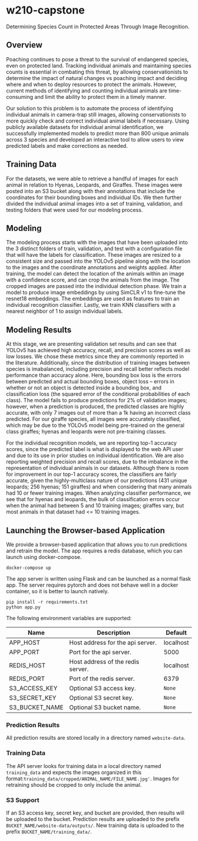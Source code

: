 # w210-capstone

Determining Species Count in Protected Areas Through Image Recognition.

## Overview

Poaching continues to pose a threat to the survival of endangered species, even on protected land. Tracking individual
animals and maintaining species counts is essential in combating this threat, by allowing conservationists to determine
the impact of natural changes vs poaching impact and deciding where and when to deploy resources to protect the animals.
However, current methods of identifying and counting individual animals are time-consuming and limit the ability to
protect them in a timely manner.

Our solution to this problem is to automate the process of identifying individual animals in camera-trap still images,
allowing conservationists to more quickly check and correct individual animal labels if necessary. Using publicly
available datasets for individual animal identification, we successfully implemented models to predict more than 800
unique animals across 3 species and developed an interactive tool to allow users to view predicted labels and make
corrections as needed.

## Training Data

For the datasets, we were able to retrieve a handful of images for each animal in relation to Hyenas, Leopards, and
Giraffes. These images were posted into an S3 bucket along with their annotations that include the coordinates for their
bounding boxes and individual IDs. We then further divided the individual animal images into a set of training,
validation, and testing folders that were used for our modeling process.

## Modeling

The modeling process starts with the images that have been uploaded into the 3 distinct folders of train, validation,
and test with a configuration file that will have the labels for classification. These images are resized to a
consistent size and passed into the YOLOv5 pipeline along with the location to the images and the coordinate annotations
and weights applied. After training, the model can detect the location of the animals within an image with a confidence
score, and can crop the animals from the image. The cropped images are passed into the individual detection phase. We
train a model to produce image embeddings by using SimCLR v1 to fine-tune the resnet18 embeddings. The embeddings are
used as features to train an individual recognition classifier. Lastly, we train KNN classifiers with a nearest neighbor
of 1 to assign individual labels.

## Modeling Results

At this stage, we are presenting validation set results and can see that YOLOv5 has achieved high accuracy, recall, and
precision scores as well as low losses. We chose these metrics since they are commonly reported in the literature.
Additionally, since the distribution of training images between species is imabalanced, including precision and recall
better reflects model performance than accuracy alone. Here, bounding box loss is the errors between predicted and
actual bounding boxes, object loss – errors in whether or not an object is detected inside a bounding box, and
classification loss (the squared error of the conditional probabilities of each class). The model fails to produce
predictions for 2% of validation images; however, when a prediction is produced, the predicted classes are highly
accurate, with only 7 images out of more than a 1k having an incorrect class predicted. For our giraffe species, all
images were accurately classified, which may be due to the YOLOv5 model being pre-trained on the general class giraffes;
hyenas and leopards were not pre-training classes.

For the individual recognition models, we are reporting top-1 accuracy scores, since the predicted label is what is
displayed to the web API user and due to its use in prior studies on individual identification. We are also reporting
weighted precision and recall scores, due to the imbalance in the representation of individual animals in our datasets.
Although there is room for improvement in our top-1 accuracy scores, the classifiers are fairly accurate, given the
highly-multiclass nature of our predictions (431 unique leopards; 256 hyenas; 151 giraffes) and when considering that
many animals had 10 or fewer training images. When analyzing classifier performance, we see that for hyenas and
leopards, the bulk of classification errors occur when the animal had between 5 and 10 training images; giraffes vary,
but most animals in that dataset had <= 10 training images.

## Launching the Browser-based Application

We provide a browser-based application that allows you to run predictions and retrain the model. The app requires a
redis database, which you can launch using docker-compose.

```shell
docker-compose up
```

The app server is written using Flask and can be launched as a normal flask app. The server requires pytorch and does
not behave well in a docker container, so it is better to launch natively.

```shell
pip install -r requirements.txt
python app.py
```

The following environment variables are supported:

| Name           | Description                       | Default   |
|----------------|-----------------------------------|-----------|
| APP_HOST       | Host address for the api server.  | localhost |
| APP_PORT       | Port for the api server.          | 5000      |
| REDIS_HOST     | Host address of the redis server. | localhost |
| REDIS_PORT     | Port of the redis server.         | 6379      |
| S3_ACCESS_KEY  | Optional S3 access key.           | `None`    |
| S3_SECRET_KEY  | Optional S3 secret key.           | `None`    |
| S3_BUCKET_NAME | Optional S3 bucket name.          | `None`    |

### Prediction Results

All prediction results are stored locally in a directory named `website-data`.

### Training Data

The API server looks for training data in a local directory named `training_data` and expects the images organized in
this format:`training_data/cropped/ANIMAL_NAME/FILE_NAME.jpg'`. Images for retraining should be cropped to only include
the animal.

### S3 Support

If an S3 access key, secret key, and bucket are provided, then results will be uploaded to the bucket. Prediction
results are uploaded to the prefix `BUCKET_NAME/website-data/outputs/`. New training data is uploaded to the
prefix `BUCKET_NAME/training_data/`.
